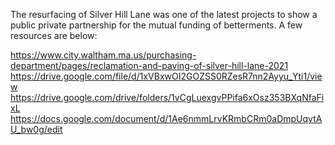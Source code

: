 The resurfacing of Silver Hill Lane was one of the latest projects to show a public private partnership for the mutual funding of betterments. A few resources are below:

https://www.city.waltham.ma.us/purchasing-department/pages/reclamation-and-paving-of-silver-hill-lane-2021
https://drive.google.com/file/d/1xVBxwOI2GOZSS0RZesR7nn2Ayyu_Yti1/view
https://drive.google.com/drive/folders/1vCgLuexgvPPifa6xOsz353BXqNfaFixL
https://docs.google.com/document/d/1Ae6nmmLrvKRmbCRm0aDmpUqytAU_bw0g/edit